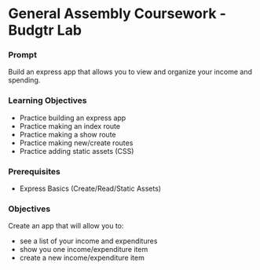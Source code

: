 # General Assembly Coursework - Budgtr Lab

### Prompt
Build an express app that allows you to view and organize your income and spending.

### Learning Objectives
- Practice building an express app
- Practice making an index route
- Practice making a show route
- Practice making new/create routes
- Practice adding static assets (CSS)

### Prerequisites
- Express Basics (Create/Read/Static Assets)

### Objectives
Create an app that will allow you to:
- see a list of your income and expenditures
- show you one income/expenditure item
- create a new income/expenditure item
